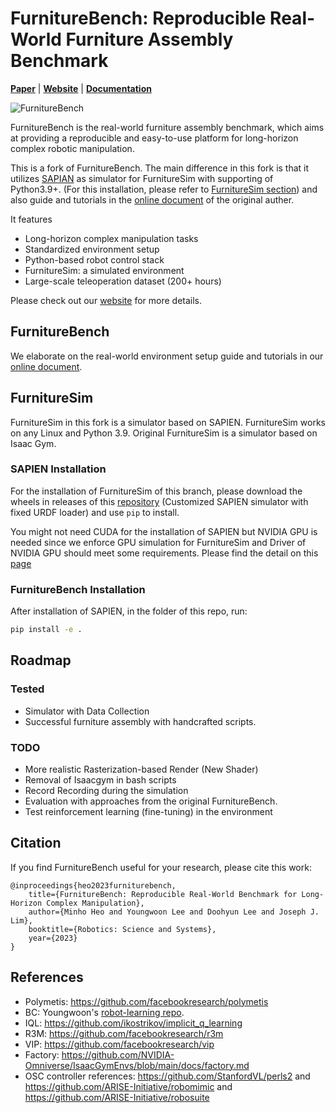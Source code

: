 # FurnitureBench: Reproducible Real-World Furniture Assembly Benchmark

[**Paper**](http://arxiv.org/abs/2305.12821)
| [**Website**](https://clvrai.com/furniture-bench/)
| [**Documentation**](https://clvrai.github.io/furniture-bench/docs/index.html)

![FurnitureBench](furniture_bench_banner.jpg)

FurnitureBench is the real-world furniture assembly benchmark, which aims at providing a reproducible and easy-to-use platform for long-horizon complex robotic manipulation.

This is a fork of FurnitureBench. The main difference in this fork is that it utilizes [SAPIAN](https://github.com/haosulab/SAPIEN) as simulator for FurnitureSim with supporting of Python3.9+. (For this installation, please refer to [FurnitureSim section](#FurnitureSim)) and also guide and tutorials in the [online document](https://clvrai.github.io/furniture-bench/docs/index.html) of the original auther.

It features
- Long-horizon complex manipulation tasks
- Standardized environment setup
- Python-based robot control stack
- FurnitureSim: a simulated environment
- Large-scale teleoperation dataset (200+ hours)

Please check out our [website](https://clvrai.com/furniture-bench/) for more details.


## FurnitureBench

We elaborate on the real-world environment setup guide and tutorials in our [online document](https://clvrai.github.io/furniture-bench/docs/index.html).



## FurnitureSim

FurnitureSim in this fork is a simulator based on SAPIEN. FurnitureSim works on any Linux and Python 3.9. Original FurnitureSim is a simulator based on Isaac Gym. 


### SAPIEN Installation 
For the installation of FurnitureSim of this branch, please download the wheels in releases of this [repository](https://github.com/yolkarian/SAPIEN) (Customized SAPIEN simulator with fixed URDF loader) and use `pip` to install.

You might not need CUDA for the installation of SAPIEN but NVIDIA GPU is needed since we enforce GPU simulation for FurnitureSim and Driver of NVIDIA GPU should meet some requirements. Please find the detail on this [page](https://sapien-sim.github.io/docs/user_guide/getting_started/installation.html)

### FurnitureBench Installation

After installation of SAPIEN, in the folder of this repo, run:
```bash
pip install -e .
```

## Roadmap

### Tested

- Simulator with Data Collection
- Successful furniture assembly with handcrafted scripts.

### TODO

- More realistic Rasterization-based Render (New Shader)
- Removal of Isaacgym in bash scripts
- Record Recording during the simulation
- Evaluation with approaches from the original FurnitureBench.
- Test reinforcement learning (fine-tuning) in the environment


## Citation

If you find FurnitureBench useful for your research, please cite this work:
```
@inproceedings{heo2023furniturebench,
    title={FurnitureBench: Reproducible Real-World Benchmark for Long-Horizon Complex Manipulation},
    author={Minho Heo and Youngwoon Lee and Doohyun Lee and Joseph J. Lim},
    booktitle={Robotics: Science and Systems},
    year={2023}
}
```


## References

- Polymetis: https://github.com/facebookresearch/polymetis
- BC: Youngwoon's [robot-learning repo](https://github.com/youngwoon/robot-learning).
- IQL: https://github.com/ikostrikov/implicit_q_learning
- R3M: https://github.com/facebookresearch/r3m
- VIP: https://github.com/facebookresearch/vip
- Factory: https://github.com/NVIDIA-Omniverse/IsaacGymEnvs/blob/main/docs/factory.md
- OSC controller references: https://github.com/StanfordVL/perls2 and https://github.com/ARISE-Initiative/robomimic and https://github.com/ARISE-Initiative/robosuite

